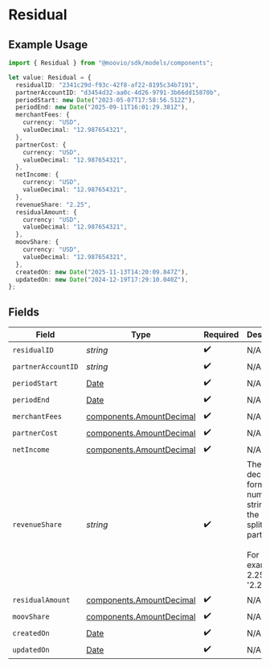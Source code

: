 # Residual

## Example Usage

```typescript
import { Residual } from "@moovio/sdk/models/components";

let value: Residual = {
  residualID: "2341c29d-f93c-42f8-af22-8195c34b7191",
  partnerAccountID: "d3454d32-aa0c-4d26-9791-3b66dd15870b",
  periodStart: new Date("2023-05-07T17:58:56.512Z"),
  periodEnd: new Date("2025-09-11T16:01:29.381Z"),
  merchantFees: {
    currency: "USD",
    valueDecimal: "12.987654321",
  },
  partnerCost: {
    currency: "USD",
    valueDecimal: "12.987654321",
  },
  netIncome: {
    currency: "USD",
    valueDecimal: "12.987654321",
  },
  revenueShare: "2.25",
  residualAmount: {
    currency: "USD",
    valueDecimal: "12.987654321",
  },
  moovShare: {
    currency: "USD",
    valueDecimal: "12.987654321",
  },
  createdOn: new Date("2025-11-13T14:20:09.847Z"),
  updatedOn: new Date("2024-12-19T17:29:10.040Z"),
};
```

## Fields

| Field                                                                                                         | Type                                                                                                          | Required                                                                                                      | Description                                                                                                   | Example                                                                                                       |
| ------------------------------------------------------------------------------------------------------------- | ------------------------------------------------------------------------------------------------------------- | ------------------------------------------------------------------------------------------------------------- | ------------------------------------------------------------------------------------------------------------- | ------------------------------------------------------------------------------------------------------------- |
| `residualID`                                                                                                  | *string*                                                                                                      | :heavy_check_mark:                                                                                            | N/A                                                                                                           |                                                                                                               |
| `partnerAccountID`                                                                                            | *string*                                                                                                      | :heavy_check_mark:                                                                                            | N/A                                                                                                           |                                                                                                               |
| `periodStart`                                                                                                 | [Date](https://developer.mozilla.org/en-US/docs/Web/JavaScript/Reference/Global_Objects/Date)                 | :heavy_check_mark:                                                                                            | N/A                                                                                                           |                                                                                                               |
| `periodEnd`                                                                                                   | [Date](https://developer.mozilla.org/en-US/docs/Web/JavaScript/Reference/Global_Objects/Date)                 | :heavy_check_mark:                                                                                            | N/A                                                                                                           |                                                                                                               |
| `merchantFees`                                                                                                | [components.AmountDecimal](../../models/components/amountdecimal.md)                                          | :heavy_check_mark:                                                                                            | N/A                                                                                                           |                                                                                                               |
| `partnerCost`                                                                                                 | [components.AmountDecimal](../../models/components/amountdecimal.md)                                          | :heavy_check_mark:                                                                                            | N/A                                                                                                           |                                                                                                               |
| `netIncome`                                                                                                   | [components.AmountDecimal](../../models/components/amountdecimal.md)                                          | :heavy_check_mark:                                                                                            | N/A                                                                                                           |                                                                                                               |
| `revenueShare`                                                                                                | *string*                                                                                                      | :heavy_check_mark:                                                                                            |   The decimal-formatted numerical string of the revenue split for partner.<br/>  <br/>  For example, 2.25% is '2.25'. | 2.25                                                                                                          |
| `residualAmount`                                                                                              | [components.AmountDecimal](../../models/components/amountdecimal.md)                                          | :heavy_check_mark:                                                                                            | N/A                                                                                                           |                                                                                                               |
| `moovShare`                                                                                                   | [components.AmountDecimal](../../models/components/amountdecimal.md)                                          | :heavy_check_mark:                                                                                            | N/A                                                                                                           |                                                                                                               |
| `createdOn`                                                                                                   | [Date](https://developer.mozilla.org/en-US/docs/Web/JavaScript/Reference/Global_Objects/Date)                 | :heavy_check_mark:                                                                                            | N/A                                                                                                           |                                                                                                               |
| `updatedOn`                                                                                                   | [Date](https://developer.mozilla.org/en-US/docs/Web/JavaScript/Reference/Global_Objects/Date)                 | :heavy_check_mark:                                                                                            | N/A                                                                                                           |                                                                                                               |